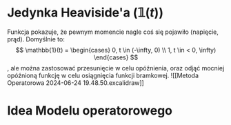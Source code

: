 # Jedynka Heaviside'a ($\mathbb{1}(t)$)
Funkcja pokazuje, że pewnym momencie nagle coś się pojawiło (napięcie, prąd). 
Domyślnie to:
$$
\mathbb{1}(t) = \begin{cases}
0, t \in (-\infty, 0) \\
1, t \in < 0, \infty) 
\end{cases}
$$
, ale można zastosować przesunięcie w celu opóźnienia, oraz odjąć mocniej opóźnioną funkcję w celu osiągnięcia funkcji bramkowej.
![[Metoda Operatorowa 2024-06-24 19.48.50.excalidraw]]
# Idea Modelu operatorowego
 